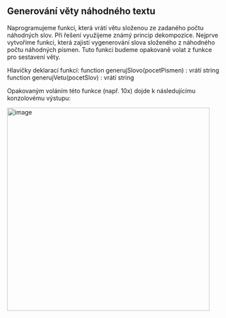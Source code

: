 ## Generování věty náhodného textu
Naprogramujeme funkci, která vrátí větu složenou ze zadaného počtu náhodných slov.
Při řešení využijeme známý princip dekompozice. Nejprve vytvoříme funkci, která zajistí vygenerování slova složeného z náhodného počtu náhodných písmen. Tuto funkci budeme opakovaně volat z funkce pro sestavení věty. 

Hlavičky deklarací funkcí:
function generujSlovo(pocetPismen) : vrátí string
function generujVetu(pocetSlov) : vrátí string

Opakovaným voláním této funkce (např. 10x) dojde k následujícímu konzolovému výstupu:

<img width="474" alt="image" src="https://github.com/user-attachments/assets/c7336274-89d8-43dd-b24f-36690a27a425" />

